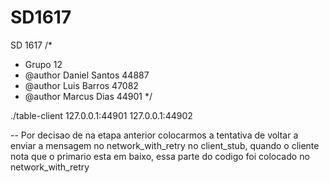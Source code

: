 # SD1617
SD 1617
/*
*	Grupo 12
* @author Daniel Santos 44887
* @author Luis Barros  47082
* @author Marcus Dias 44901
*/

./table-client 127.0.0.1:44901 127.0.0.1:44902


-- Por decisao de na etapa anterior colocarmos a tentativa de voltar a enviar a mensagem no network_with_retry no client_stub, quando o cliente nota que o primario esta em baixo, essa parte do codigo foi colocado no network_with_retry
 

